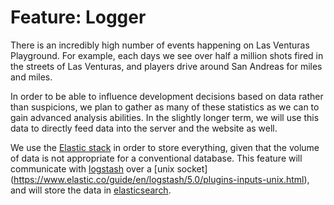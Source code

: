 # Feature: Logger
There is an incredibly high number of events happening on Las Venturas Playground. For example, each
days we see over half a million shots fired in the streets of Las Venturas, and players drive around
San Andreas for miles and miles.

In order to be able to influence development decisions based on data rather than suspicions, we
plan to gather as many of these statistics as we can to gain advanced analysis abilities. In the
slightly longer term, we will use this data to directly feed data into the server and the website
as well.

We use the [Elastic stack](https://www.elastic.co/) in order to store everything, given that the
volume of data is not appropriate for a conventional database. This feature will communicate with
[logstash](https://www.elastic.co/products/logstash) over a [unix socket]
(https://www.elastic.co/guide/en/logstash/5.0/plugins-inputs-unix.html), and will store the data in
[elasticsearch](https://www.elastic.co/guide/en/logstash/5.0/plugins-outputs-elasticsearch.html).
